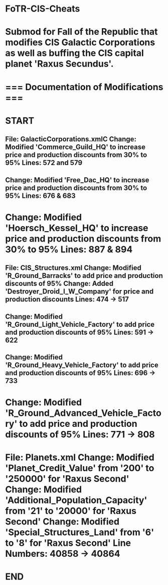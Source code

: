 # FoTR-CIS-Cheats
Submod for Fall of the Republic that modifies CIS Galactic Corporations as well as buffing the CIS capital planet 'Raxus Secundus'.
======================================
=== Documentation of Modifications ===
======================================
START
======================================
File: GalacticCorporations.xmlC
Change: Modified 'Commerce_Guild_HQ' to increase price and production discounts from 30% to 95%
Lines: 572 and 579
------------------
Change: Modified 'Free_Dac_HQ' to increase price and production discounts from 30% to 95%
Lines: 676 & 683
------------------
Change: Modified 'Hoersch_Kessel_HQ' to increase price and production discounts from 30% to 95%
Lines: 887 & 894
======================================
File: CIS_Structures.xml
Change: Modified 'R_Ground_Barracks' to add price and production discounts of 95%
Change: Added 'Destroyer_Droid_I_W_Company' for price and production discounts
Lines: 474 -> 517
--------------------------------------
Change: Modified 'R_Ground_Light_Vehicle_Factory' to add price and production discounts of 95%
Lines: 591 -> 622
--------------------------------------
Change: Modified 'R_Ground_Heavy_Vehicle_Factory' to add price and production discounts of 95%
Lines: 696 -> 733
--------------------------------------
Change: Modified 'R_Ground_Advanced_Vehicle_Factory' to add price and production discounts of 95%
Lines: 771 -> 808
======================================
File: Planets.xml
Change: Modified 'Planet_Credit_Value' from '200' to '250000' for 'Raxus Second'
Change: Modified 'Additional_Population_Capacity' from '21' to '20000' for 'Raxus Second'
Change: Modified 'Special_Structures_Land' from '6' to '8' for 'Raxus Second'
Line Numbers: 40858 -> 40864
======================================
END
======================================
